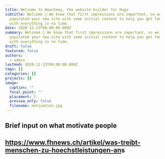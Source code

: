 ```yaml
---
title: Welcome to Wowchemy, the website builder for Hugo
subtitle: Welcome 👋 We know that first impressions are important, so we've
  populated your new site with some initial content to help you get familiar
  with everything in no time.
date: 2020-12-13T00:00:00.000Z
summary: Welcome 👋 We know that first impressions are important, so we've
  populated your new site with some initial content to help you get familiar
  with everything in no time.
draft: false
featured: false
authors:
  - admin
lastmod: 2020-12-13T00:00:00.000Z
tags: []
categories: []
projects: []
image:
  caption: ""
  focal_point: ""
  placement: 2
  preview_only: false
  filename: motivation.jpg
---
```

## Brief input on what motivate[](https://www.fhnews.ch/artikel/was-treibt-menschen-zu-hoechstleistungen-an) people

## <https://www.fhnews.ch/artikel/was-treibt-menschen-zu-hoechstleistungen-an>s